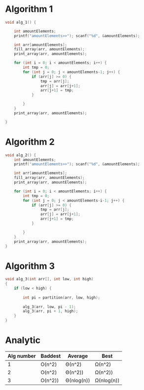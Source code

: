 # Algorithm 1
```cpp
void alg_1() {

	int amountElements;
	printf("amountElements>>"); scanf("%d", &amountElements);

	int arr[amountElements];
	fill_array(arr, amountElements);	
	print_array(arr, amountElements);

	for (int i = 0; i < amountElements; i++) {
		int tmp = 0;
		for (int j = 0; j < amountElements-1; j++) {
			if (arr[j] >= 0) {
				tmp = arr[j];
				arr[j] = arr[j+1];
				arr[j+1] = tmp;
			}

		}
	}
	print_array(arr, amountElements);

}
```
# Algorithm 2
```cpp
void alg_2() {
	int amountElements;
	printf("amountElements>>"); scanf("%d", &amountElements);

	int arr[amountElements];
	fill_array(arr, amountElements);	
	print_array(arr, amountElements);

	for (int i = 0; i < amountElements; i++) {
		int tmp = 0;
		for (int j = 0; j < amountElements-i-1; j++) {
			if (arr[j] >= 0) {
				tmp = arr[j];
				arr[j] = arr[j+1];
				arr[j+1] = tmp;
			}

		}
	}
	print_array(arr, amountElements);
}
```
# Algorithm 3
```cpp
void alg_3(int arr[], int low, int high)
{
    if (low < high) {
 
        int pi = partition(arr, low, high);
 
        alg_3(arr, low, pi - 1);
        alg_3(arr, pi + 1, high);
    }
}
```

# Analytic
| **Alg number** | Baddest    | Average    | Best       |
| ---            | ---        | ---        | ---        |
| 1              | O(n^2)     | Θ(n^2)     | Ω(n^2)     |
| 2              | O(n^2)     | Θ(n^2))    | Ω(n^2))    |
| 3              | O(n^2))    | Θ(nlog(n)) | Ω(nlog(n)) |
